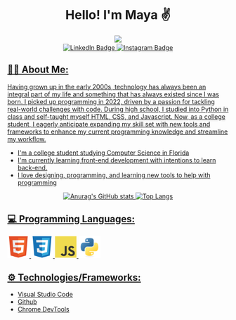<div id="header" align="center"> 
	<h1>Hello! I'm Maya ✌️</h1>
</div>

<div id="header" align="center">
	<img src="https://media.giphy.com/media/v1.Y2lkPTc5MGI3NjExbTNibWtnbXBnYThxMTZ3OXU2aDdoaHI3c3A3NjBqeHl1cDA0a3MzOSZlcD12MV9pbnRlcm5hbF9naWZfYnlfaWQmY3Q9Zw/WRX1fsr9fz4ig85cjI/giphy.gif">
</div>

<div id="badges" align="center">
	<a href="https://www.linkedin.com/in/maya-oum-5712aa271">
	<img alt="LinkedIn Badge" src="https://img.shields.io/badge/LinkedIn-blue?logo=linkedin&logoColor=white&style=for-the-badge">
	<a href="https://www.instagram.com/maoydaa/">
	<img alt="Instagram Badge" src="https://img.shields.io/badge/Instagram-pink?logo=instagram&logoColor=black&style=for-the-badge">

</div>


<div>
	<h2>👩‍💻 About Me:</h2>

 <p>Having grown up in the early 2000s, technology has always been an integral part of my life and something that has always existed since I was born. I picked up programming in 2022, driven by a passion for tackling real-world challenges with code. During high school, I studied into Python in class and self-taught myself HTML, CSS, and Javascript. Now, as a college student, I eagerly anticipate expanding my skill set with new tools and frameworks to enhance my current programming knowledge and streamline my workflow.</p>
 <ul>
	 <li>I'm a college student studying Computer Science in Florida</li>
	 <li>I'm currently learning front-end development with intentions to learn back-end.</li>
	 <li>I love designing, programming, and learning new tools to help with programming</li
 </ul>
</div>

<div id="stats" align="Center">

![Anurag's GitHub stats](https://github-readme-stats.vercel.app/api?username=silkysaturn&show_icons=true&theme=dracula) 
![Top Langs](https://github-readme-stats.vercel.app/api/top-langs/?username=silkysaturn&layout=compact&show_icons=true&theme=dracula)

 
</div>

<div>
	<h2>💻 Programming Languages:</h2>
		<img width="50px" src="https://github.com/devicons/devicon/blob/master/icons/html5/html5-original.svg">
		<img width="50px" src="https://github.com/devicons/devicon/blob/master/icons/css3/css3-original.svg">
		<img width="50px" src="https://github.com/devicons/devicon/blob/master/icons/javascript/javascript-original.svg">
		<img width="50pc" src="https://github.com/devicons/devicon/blob/master/icons/python/python-original.svg">
</div>

<div>
	<h2>⚙️ Technologies/Frameworks:</h2>
	<ul>
		<li>Visual Studio Code</li>
		<li>Github</li>
		<li>Chrome DevTools</li>
	</ul>

</div>








